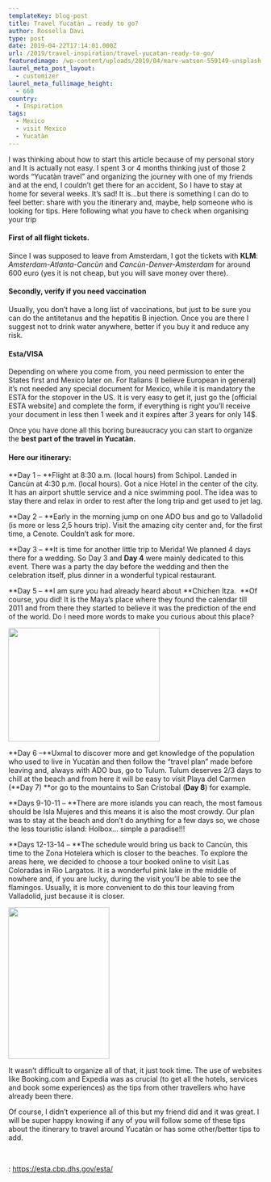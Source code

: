 ```yaml
---
templateKey: blog-post
title: Travel Yucatàn … ready to go?
author: Rossella Davi
type: post
date: 2019-04-22T17:14:01.000Z
url: /2019/travel-inspiration/travel-yucatan-ready-to-go/
featuredimage: /wp-content/uploads/2019/04/marv-watson-559149-unsplash.jpg
laurel_meta_post_layout:
  - customizer
laurel_meta_fullimage_height:
  - 660
country: 
  - Inspiration
tags:
  - Mexico
  - visit Mexico
  - Yucatàn
---
```


I was thinking about how to start this article because of my personal story and It is actually not easy. I spent 3 or 4 months thinking just of those 2 words &#8220;Yucatàn travel&#8221; and organizing the journey with one of my friends and at the end, I couldn&#8217;t get there for an accident, So I have to stay at home for several weeks. It&#8217;s sad! It is&#8230;but there is something I can do to feel better: share with you the itinerary and, maybe, help someone who is looking for tips. Here following what you have to check when organising your trip

#### **First of all flight tickets**.

Since I was supposed to leave from Amsterdam, I got the tickets with **KLM**: _Amsterdam-Atlanta-Cancùn_ and _Cancùn-Denver-Amsterdam_ for around 600 euro (yes it is not cheap, but you will save money over there).

#### **Secondly, verify if you need vaccination**

Usually, you don&#8217;t have a long list of vaccinations, but just to be sure you can do the antitetanus and the hepatitis B injection. Once you are there I suggest not to drink water anywhere, better if you buy it and reduce any risk.

#### **Esta/VISA**

Depending on where you come from, you need permission to enter the States first and Mexico later on. For Italians (I believe European in general) it&#8217;s not needed any special document for Mexico, while it is mandatory the ESTA for the stopover in the US. It is very easy to get it, just go the [official ESTA website] and complete the form, if everything is right you&#8217;ll receive your document in less then 1 week and it expires after 3 years for only 14\$.

Once you have done all this boring bureaucracy you can start to organize the **best part of the travel in Yucatàn.**

#### Here our itinerary:

**Day 1 &#8211; **Flight at 8:30 a.m. (local hours) from Schipol. Landed in Cancùn at 4:30 p.m. (local hours). Got a nice Hotel in the center of the city. It has an airport shuttle service and a nice swimming pool. The idea was to stay there and relax in order to rest after the long trip and get used to jet lag.

**Day 2 &#8211; **Early in the morning jump on one ADO bus and go to Valladolid (is more or less 2,5 hours trip). Visit the amazing city center and, for the first time, a Cenote. Couldn&#8217;t ask for more.

**Day 3 &#8211; **It is time for another little trip to Merìda! We planned 4 days there for a wedding. So Day 3 and **Day 4** were mainly dedicated to this event. There was a party the day before the wedding and then the celebration itself, plus dinner in a wonderful typical restaurant.

**Day 5 &#8211; **I am sure you had already heard about **Chichen Itza.  **Of course, you did! It is the Maya&#8217;s place where they found the calendar till 2011 and from there they started to believe it was the prediction of the end of the world. Do I need more words to make you curious about this place?

<img  src="/img/uploads/2019/04/merida-thexpat-300x225.jpg" alt="" width="300" height="225" srcset="/img/uploads/2019/04/merida-thexpat-300x225.jpg 300w, /img/uploads/2019/04/merida-thexpat.jpg 563w" sizes="(max-width: 300px) 100vw, 300px" />

**Day 6 &#8211;**Uxmal to discover more and get knowledge of the population who used to live in Yucatàn and then follow the &#8220;travel plan&#8221; made before leaving and, always with ADO bus, go to Tulum. Tulum deserves 2/3 days to chill at the beach and from here it will be easy to visit Playa del Carmen (**Day 7) **or go to the mountains to San Cristobal (**Day 8**) for example.

**Days 9-10-11 &#8211; **There are more islands you can reach, the most famous should be Isla Mujeres and this means it is also the most crowdy. Our plan was to stay at the beach and don&#8217;t do anything for a few days so, we chose the less touristic island: Holbox&#8230; simple a paradise!!!

**Days 12-13-14 &#8211; **The schedule would bring us back to Cancùn, this time to the Zona Hotelera which is closer to the beaches. To explore the areas here, we decided to choose a tour booked online to visit Las Coloradas in Rio Largatos. It is a wonderful pink lake in the middle of nowhere and, if you are lucky, during the visit you&#8217;ll be able to see the flamingos. Usually, it is more convenient to do this tour leaving from Valladolid, just because it is closer.

<img  src="/img/uploads/2019/04/aa0c90005604291d9f87ec652bc878ec-200x300.jpg" alt="" width="200" height="300" srcset="/img/uploads/2019/04/aa0c90005604291d9f87ec652bc878ec-200x300.jpg 200w, /img/uploads/2019/04/aa0c90005604291d9f87ec652bc878ec.jpg 500w" sizes="(max-width: 200px) 100vw, 200px" />

It wasn&#8217;t difficult to organize all of that, it just took time. The use of websites like Booking.com and Expedia was as crucial (to get all the hotels, services and book some experiences) as the tips from other travellers who have already been there.

Of course, I didn&#8217;t experience all of this but my friend did and it was great. I will be super happy knowing if any of you will follow some of these tips about the itinerary to travel around Yucatàn or has some other/better tips to add.

&nbsp;

<!--td {border: 1px solid #ccc;}br {mso-data-placement:same-cell;}-->

: https://esta.cbp.dhs.gov/esta/
